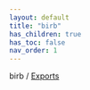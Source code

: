 ```yaml
---
layout: default
title: "birb"
has_children: true
has_toc: false
nav_order: 1
---
```


birb / [Exports](modules.md)
